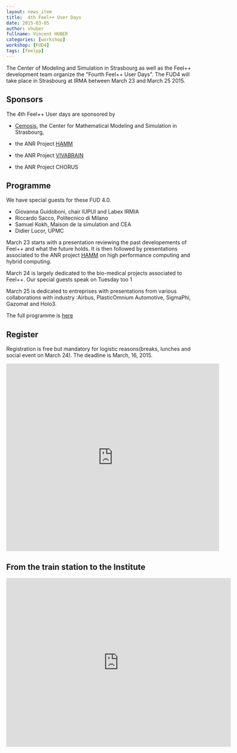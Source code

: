 ```yaml
---
layout: news_item
title:  4th Feel++ User Days
date: 2015-03-05
author: vhuber
fullname: Vincent HUBER
categories: [workshop]
workshop: [FUD4]
tags: [feelpp]
---
```


The Center of Modeling and Simulation in Strasbourg as well as the
Feel++ development team organize the "Fourth Feel++ User Days". The FUD4
will take place in Strasbourg at IRMA between March 23 and March 25
2015.

## Sponsors

The 4th Feel++ User days are sponsored by

 - [Cemosis](http://www.cemosis.fr), the Center for Mathematical
   Modeling and Simulation in Strasbourg,

 - the ANR Project [HAMM](http://www.hamm-project.fr)

 - the ANR Project [VIVABRAIN](http://www.vivabrain.fr)

 - the ANR Project CHORUS

## Programme

We have special guests for these FUD 4.0.

 - Giovanna Guidoboni, chair IUPUI and Labex IRMIA
 - Riccardo Sacco, Politecnico di Milano
 - Samuel Kokh, Maison de la simulation and CEA
 - Didier Lucor, UPMC

March 23 starts with a presentation reviewing the past developements
of Feel++ and what the future holds. It is then followed by
presentations associated to the ANR project
[HAMM](http://www.hamm-project.fr) on high performance computing and
hybrid computing.

March 24 is largely dedicated to the bio-medical projects associated
to Feel++. Our special guests speak on Tuesday too 1

March 25 is dedicated to entreprises with presentations from various
collaborations with industry :Airbus, PlasticOmnium Automotive,
SigmaPhi, Gazomat and Holo3.

The full programme is [here](https://docs.google.com/spreadsheet/ccc?key=0Agqh_bgdr40TdDg1cDl4QXdaM000NUlFYk9ReUprX0E&usp=sharing)

## Register

Registration is free but mandatory for logistic reasons(breaks,
lunches and social event on March 24). The deadline is March, 16,
2015.

<iframe src="https://docs.google.com/forms/d/1dByBYGFPoadJbCmsr0_dzIqodJ0dgMlUnuMYRJe9kko/viewform?embedded=true" width="569" height="500" frameborder="0" marginheight="0" marginwidth="0">Chargement en cours...</iframe>


## From the train station to the Institute

<iframe src="https://www.google.com/maps/embed?pb=!1m29!1m12!1m3!1d10557.68585694684!2d7.740339418101108!3d48.58262847971634!2m3!1f0!2f0!3f0!3m2!1i1024!2i768!4f13.1!4m14!1i0!3e3!4m5!1s0x4796c849fe2e6bbd%3A0xd960066e84c58c5!2sGare+Centrale%2C+Strasbourg!3m2!1d48.585266!2d7.7354519999999996!4m5!1s0x4796c8fe50b3eb29%3A0x66aa010dad7acb60!2sInstitut+de+Recherche+Math%C3%A9matique+Avanc%C3%A9e%2C+7+Rue+Ren%C3%A9+Descartes%2C+67000+Strasbourg!3m2!1d48.580455!2d7.762986!5e0!3m2!1sfr!2sfr!4v1425487485095" width="600" height="450" frameborder="0" style="border:0"></iframe>
